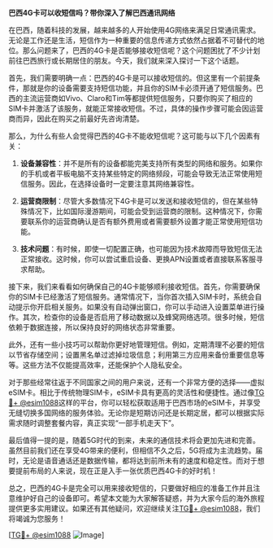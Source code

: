 **巴西4G卡可以收短信吗？带你深入了解巴西通讯网络**

在巴西，随着科技的发展，越来越多的人开始使用4G网络来满足日常通讯需求。无论是工作还是生活，短信作为一种重要的信息传递方式依然占据着不可替代的地位。那么问题来了，巴西的4G卡是否能够接收短信呢？这个问题困扰了不少计划前往巴西旅行或长期居住的朋友。今天，我们就来深入探讨一下这个话题。

首先，我们需要明确一点：巴西的4G卡是可以接收短信的。但这里有一个前提条件，那就是你的设备需要支持短信功能，并且你的SIM卡必须开通了短信服务。巴西的主流运营商如Vivo、Claro和Tim等都提供短信服务，只要你购买了相应的SIM卡并激活了该服务，就能正常接收短信。不过，具体的操作步骤可能会因运营商而异，因此在购买之前最好先咨询清楚。

那么，为什么有些人会觉得巴西的4G卡不能收短信呢？这可能与以下几个因素有关：

1. **设备兼容性**：并不是所有的设备都能完美支持所有类型的网络和服务。如果你的手机或者平板电脑不支持某些特定的网络频段，可能会导致无法正常使用短信服务。因此，在选择设备时一定要注意其网络兼容性。

2. **运营商限制**：尽管大多数情况下4G卡是可以发送和接收短信的，但在某些特殊情况下，比如国际漫游期间，可能会受到运营商的限制。这种情况下，你需要联系你的运营商确认是否有额外费用或者需要额外设置才能正常使用短信功能。

3. **技术问题**：有时候，即使一切配置正确，也可能因为技术故障而导致短信无法正常接收。这时候，你可以尝试重启设备、更换APN设置或者直接联系客服寻求帮助。

接下来，我们来看看如何确保自己的4G卡能够顺利接收短信。首先，你需要确保你的SIM卡已经激活了短信服务。通常情况下，当你首次插入SIM卡时，系统会自动提示你开启相关服务。如果没有自动弹出窗口，你可以手动进入设置菜单进行操作。其次，检查你的设备是否启用了移动数据以及蜂窝网络选项。很多时候，短信依赖于数据连接，所以保持良好的网络状态非常重要。

此外，还有一些小技巧可以帮助你更好地管理短信。例如，定期清理不必要的短信以节省存储空间；设置黑名单过滤掉垃圾信息；利用第三方应用来备份重要信息等等。这些方法不仅能提高效率，还能保护个人隐私安全。

对于那些经常往返于不同国家之间的用户来说，还有一个非常方便的选择——虚拟eSIM卡。相比于传统物理SIM卡，eSIM卡具有更高的灵活性和便捷性。通过像[TG💪+ @esim1088](https://t.me/s/esim1088)这样的平台，你可以轻松获取适用于巴西市场的eSIM卡，并享受无缝切换多国网络的服务体验。无论你是短期访问还是长期定居，都可以根据实际需求随时调整套餐内容，真正实现“一部手机走天下”。

最后值得一提的是，随着5G时代的到来，未来的通信技术将会更加先进和完善。虽然目前我们还在享受4G带来的便利，但相信不久之后，5G将成为主流趋势。届时，无论是语音通话还是数据传输，都将达到前所未有的速度和稳定性。而对于想要提前布局的人来说，现在正是入手一张优质巴西4G卡的好时机！

总之，巴西的4G卡是完全可以用来接收短信的，只要做好相应的准备工作并且注意维护好自己的设备即可。希望本文能为大家解答疑惑，并为大家今后的海外旅程提供更多实用建议。如果还有其他疑问，欢迎继续关注[TG💪+ @esim1088](https://t.me/s/esim1088)，我们将竭诚为您服务！

[[TG💪+ @esim1088](https://t.me/s/esim1088) ![Image](https://i.postimg.cc/4NQfJmqS/Snipaste-2025-05-13-00-14-12.png)]